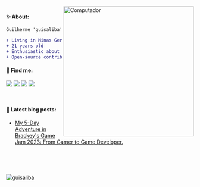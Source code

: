 <img src="https://raw.githubusercontent.com/MicaelliMedeiros/micaellimedeiros/master/image/computer-illustration.png" min-width="350px" max-width="350px" width="350px" align="right" alt="Computador">

#### **✨ About:**
```diff
Guilherme 'guisaliba', young passionate developer.

+ Living in Minas Gerais, Brazil 🇧🇷
+ 21 years old 
+ Enthusiastic about data-structures, algorithms, cloud and AI. 
+ Open-source contributor. Eager to learn and collaborate.
```

#### **💌 Find me:**

<p align="left">
  <a href="https://twitter.com/guisaliba1"><img src="https://img.shields.io/badge/Twitter-1DA1F2?style=for-the-badge&logo=twitter&logoColor=white"></img></a>
  <a href="https://www.twitch.tv/salibaa"><img src="https://img.shields.io/badge/Twitch-9146FF?style=for-the-badge&logo=twitch&logoColor=white"></img></a>
  <a href="https://www.linkedin.com/in/guisaliba/"><img src="https://img.shields.io/badge/LinkedIn-0077B5?style=for-the-badge&logo=linkedin&logoColor=004182"></img></a>
  <a href="https://dev.to/guisaliba"><img src="https://img.shields.io/badge/dev.to-0A0A0A?style=for-the-badge&logo=dev.to&logoColor=white"></img></a>
</p>  

<br>

#### **📕 Latest blog posts:**
<!-- BLOG:START -->
- [My 5-Day Adventure in Brackey's Game Jam 2023: From Gamer to Game Developer.](https://dev.to/guisaliba/my-5-day-adventure-in-brackeys-game-jam-2023-from-gamer-to-game-developer-3d21)
<!-- BLOG:END -->

<br>
<br>
<br>

[![guisaliba](https://github-readme-stats.vercel.app/api/top-langs/?username=guisaliba&layout=compact&theme=tokyonight&hide=html,css&show_icons=true)](https://github.com/anuraghazra/github-readme-stats)
